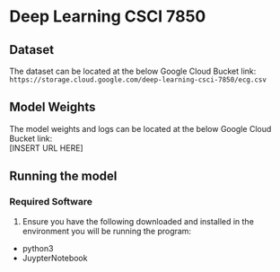 # Deep Learning CSCI 7850

## Dataset
The dataset can be located at the below Google Cloud Bucket link:<br>
```https://storage.cloud.google.com/deep-learning-csci-7850/ecg.csv```

## Model Weights
The model weights and logs can be located at the below Google Cloud Bucket link:<br>
[INSERT URL HERE]

## Running the model
### Required Software
1. Ensure you have the following downloaded and installed in the environment you will be running the program:<br>
  * python3
  * JuypterNotebook
